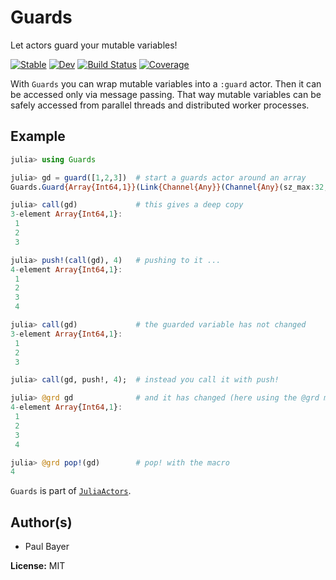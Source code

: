 # Guards

Let actors guard your mutable variables!

[![Stable](https://img.shields.io/badge/docs-stable-blue.svg)](https://JuliaActors.github.io/Guards.jl/stable)
[![Dev](https://img.shields.io/badge/docs-dev-blue.svg)](https://JuliaActors.github.io/Guards.jl/dev)
[![Build Status](https://github.com/JuliaActors/Guards.jl/workflows/CI/badge.svg)](https://github.com/JuliaActors/Guards.jl/actions)
[![Coverage](https://codecov.io/gh/JuliaActors/Guards.jl/branch/master/graph/badge.svg)](https://codecov.io/gh/JuliaActors/Guards.jl)

With `Guards` you can wrap mutable variables into a `:guard` actor. Then it can be accessed only via message passing. That way mutable variables can be safely accessed from parallel threads and distributed worker processes.

## Example

```julia
julia> using Guards

julia> gd = guard([1,2,3])  # start a guards actor around an array
Guards.Guard{Array{Int64,1}}(Link{Channel{Any}}(Channel{Any}(sz_max:32,sz_curr:0), 1, :guard))

julia> call(gd)             # this gives a deep copy
3-element Array{Int64,1}:
 1
 2
 3

julia> push!(call(gd), 4)   # pushing to it ...
4-element Array{Int64,1}:
 1
 2
 3
 4

julia> call(gd)             # the guarded variable has not changed
3-element Array{Int64,1}:
 1
 2
 3

julia> call(gd, push!, 4);  # instead you call it with push!

julia> @grd gd              # and it has changed (here using the @grd macro)
4-element Array{Int64,1}:
 1
 2
 3
 4

julia> @grd pop!(gd)        # pop! with the macro
4
```

`Guards` is part of [`JuliaActors`](https://github.com/JuliaActors).

## Author(s)

- Paul Bayer

**License:** MIT